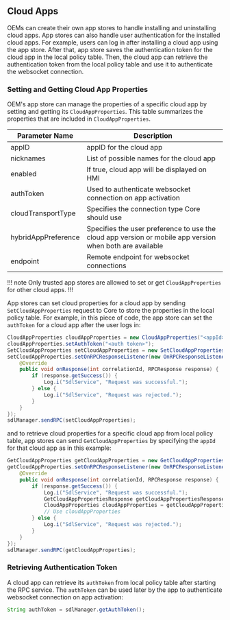 ## Cloud Apps


OEMs can create their own app stores to handle installing and uninstalling cloud apps. App stores can also handle user authentication for the installed cloud apps. For example, users can log in after installing a cloud app using the app store. After that, app store saves the authentication token for the cloud app in the local policy table. Then, the cloud app can retrieve the authentication token from the local policy table and use it to authenticate the websocket connection.


### Setting and Getting Cloud App Properties 
OEM's app store can manage the properties of a specific cloud app by setting and getting its `CloudAppProperties`. This table summarizes the properties that are included in `CloudAppProperties`.

| Parameter Name  |  Description |
| ------------- | ------------- |
| appID | appID for the cloud app |
| nicknames | List of possible names for the cloud app |
| enabled | If true, cloud app will be displayed on HMI |
| authToken | Used to authenticate websocket connection on app activation |
| cloudTransportType | Specifies the connection type Core should use |
| hybridAppPreference | Specifies the user preference to use the cloud app version or mobile app version when both are available |
| endpoint | Remote endpoint for websocket connections |

!!! note
Only trusted app stores are allowed to set or get `CloudAppProperties` for other cloud apps.
!!!


App stores can set cloud properties for a cloud app by sending `SetCloudAppProperties` request to Core to store the properties in the local policy table. For example, in this piece of code, the app store can set the `authToken` for a cloud app after the user logs in:

```java
CloudAppProperties cloudAppProperties = new CloudAppProperties("<appId>");
cloudAppProperties.setAuthToken("<auth token>");
SetCloudAppProperties setCloudAppProperties = new SetCloudAppProperties(cloudAppProperties);
setCloudAppProperties.setOnRPCResponseListener(new OnRPCResponseListener() {
    @Override
    public void onResponse(int correlationId, RPCResponse response) {
        if (response.getSuccess()) {
            Log.i("SdlService", "Request was successful.");
        } else {
            Log.i("SdlService", "Request was rejected.");
        }
    }
});
sdlManager.sendRPC(setCloudAppProperties);
```

and to retrieve cloud properties for a specific cloud app from local policy table, app stores can send `GetCloudAppProperties` by specifying the `appId` for that cloud app as in this example:

```java
GetCloudAppProperties getCloudAppProperties = new GetCloudAppProperties("<appId>");
getCloudAppProperties.setOnRPCResponseListener(new OnRPCResponseListener() {
    @Override
    public void onResponse(int correlationId, RPCResponse response) {
        if (response.getSuccess()) {
            Log.i("SdlService", "Request was successful.");
            GetCloudAppPropertiesResponse getCloudAppPropertiesResponse = (GetCloudAppPropertiesResponse) response;
            CloudAppProperties cloudAppProperties = getCloudAppPropertiesResponse.getCloudAppProperties();
            // Use cloudAppProperties
        } else {
            Log.i("SdlService", "Request was rejected.");
        }
    }
});
sdlManager.sendRPC(getCloudAppProperties);
```



### Retrieving Authentication Token

A cloud app can retrieve its `authToken` from local policy table after starting the RPC service. The `authToken` can be used later by the app to authenticate websocket connection on app activation:

```java
String authToken = sdlManager.getAuthToken();
```